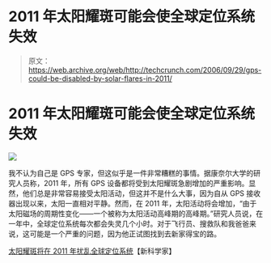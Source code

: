 # 2011 年太阳耀斑可能会使全球定位系统失效

> 原文：<https://web.archive.org/web/http://techcrunch.com/2006/09/29/gps-could-be-disabled-by-solar-flares-in-2011/>

# 2011 年太阳耀斑可能会使全球定位系统失效

![](img/f679336522446d5dbc4012143053f288.png)

我不认为自己是 GPS 专家，但这似乎是一件非常糟糕的事情。据康奈尔大学的研究人员称，2011 年，所有 GPS 设备都将受到太阳耀斑急剧增加的严重影响。显然，他们总是非常容易接受太阳活动，但这并不是什么大事，因为自从 GPS 接收器出现以来，太阳一直相对平静。然而，在 2011 年，太阳活动将会增加，“由于太阳磁场的周期性变化——一个被称为太阳活动高峰期的高峰期。”研究人员说，在一年中，全球定位系统每次都会失灵几个小时。对于飞行员、搜救队和我爸爸来说，这可能是一个严重的问题，因为他正试图找到去新家得宝的路。

[太阳耀斑将在 2011 年扰乱全球定位系统](https://web.archive.org/web/20130627205143/http://www.newscientisttech.com/article.ns?id=dn10189&feedId=online-news_rss20)【新科学家】